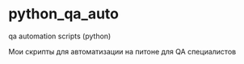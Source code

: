 # python_qa_auto
qa automation scripts (python)

Мои скрипты для автоматизации на питоне для QA специалистов
